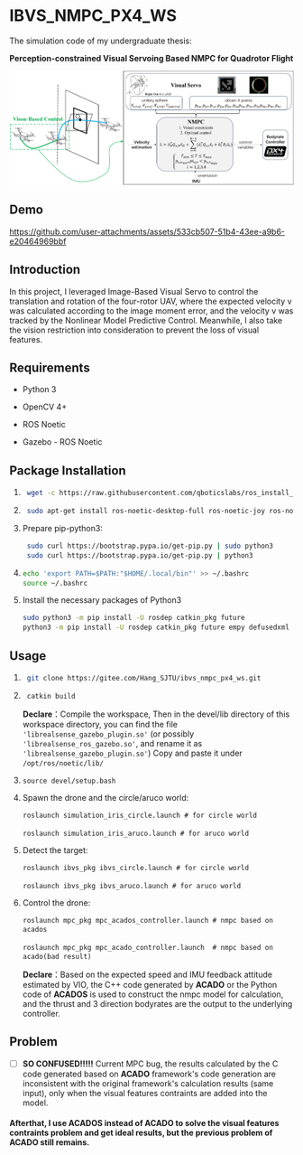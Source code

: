# IBVS_NMPC_PX4_WS
The simulation code of my undergraduate thesis: 

**Perception-constrained Visual Servoing Based NMPC for Quadrotor Flight**

<div style="display: flex; align-items: center;">
    <img src="./assets/imgs/undergraduate_thesis.png" alt="teaser" style="margin-right: 10px;">
</div>

## Demo

https://github.com/user-attachments/assets/533cb507-51b4-43ee-a9b6-e20464969bbf




## Introduction
In this project, I leveraged Image-Based Visual Servo to control the translation and rotation of the four-rotor UAV, where the expected velocity v was calculated according to the image moment error, and the velocity v was tracked by the Nonlinear Model Predictive Control. Meanwhile, I also take the vision restriction into consideration to prevent the loss of visual features.

## Requirements

- Python 3

- OpenCV 4+

- ROS Noetic

- Gazebo - ROS Noetic
## Package Installation
1. ```bash
	wget -c https://raw.githubusercontent.com/qboticslabs/ros_install_noetic/master/ros_install_noetic.sh && chmod +x ./ros_install_noetic.sh && ./ros_install_noetic.sh
	```
4. ```bash
	sudo apt-get install ros-noetic-desktop-full ros-noetic-joy ros-noetic-octomap-ros ros-noetic-mavlink protobuf-compiler libgoogle-glog-dev ros-noetic-control-toolbox python3-wstool python3-catkin-tools
	```
5. Prepare pip-python3:
   ```bash
	sudo curl https://bootstrap.pypa.io/get-pip.py | sudo python3 
	sudo curl https://bootstrap.pypa.io/get-pip.py | python3
	```
6. ```bash
   echo 'export PATH=$PATH:"$HOME/.local/bin"' >> ~/.bashrc
   source ~/.bashrc
	```
7.  Install the necessary packages of Python3
	```bash
	sudo python3 -m pip install -U rosdep catkin_pkg future 
	python3 -m pip install -U rosdep catkin_pkg future empy defusedxml numpy matplotlib imageio opencv-python
	```

## Usage

1. ```bash 
	git clone https://gitee.com/Hang_SJTU/ibvs_nmpc_px4_ws.git
    ```
2. ```
	catkin build
   ```
	**Declare**：Compile the workspace, Then in the devel/lib directory of this workspace directory, you can find the file `'librealsense_gazebo_plugin.so'` (or possibly `'librealsense_ros_gazebo.so'`, and rename it as `'librealsense_gazebo_plugin.so'`) Copy and paste it under `/opt/ros/noetic/lib/`

3. ```
   source devel/setup.bash
   ```

<!-- 4. ```
   roslaunch rpg_rotors_interface quadrotor_empty_world.launch #target:=circle
   ```
	**Declare**：Launch the Gazebo simulation and drone model file (use_mpc=true)
	Then you need to let the quadrotor fly to the position (-3.5m, 0.0m, 1.0m) using the rqt_gui:
	1. Click `connect`
	2. Click `Arm Bridge`
	3. Click `Start`
	As the initial position is set to be (-3.5m, 0.0m, 1.0m), after clicking the three buttons, the quadrotor is supposed to fly to (-3.5m, 0.0m, 1.0m) approximately. (position z may be 0.87m) -->

4. Spawn the drone and the circle/aruco world:
   ```
   roslaunch simulation_iris_circle.launch # for circle world

   roslaunch simulation_iris_aruco.launch # for aruco world
   ```

5. Detect the target:
   ```
   roslaunch ibvs_pkg ibvs_circle.launch # for circle world

   roslaunch ibvs_pkg ibvs_aruco.launch # for aruco world
   ```

6. Control the drone:
   ```
   roslaunch mpc_pkg mpc_acados_controller.launch # nmpc based on acados 

   roslaunch mpc_pkg mpc_acado_controller.launch  # nmpc based on acado(bad result)
   ```

   **Declare**：Based on the expected speed and IMU feedback attitude estimated by VIO, the C++ code generated by **ACADO** or the Python code of **ACADOS** is used to construct the nmpc model for calculation, and the thrust and 3 direction bodyrates are the output to the underlying controller. 
## Problem
 - [ ] **SO CONFUSED!!!!!**
Current MPC bug, the results calculated by the C code generated based on **ACADO** framework's code generation are inconsistent with the original framework's calculation results (same input), only when the visual features contraints are added into the model.

#### Afterthat, I use **ACADOS** instead of **ACADO** to solve the visual features contraints problem and get ideal results, but the previous problem of **ACADO** still remains.
